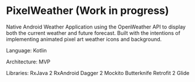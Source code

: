 # PixelWeather (Work in progress)

Native Android Weather Application using the OpenWeather API to display both the current weather and future forecast. Built with the intentions of implementing animated pixel art weather icons and background. 

Language: Kotlin

Architecture: MVP

Libraries:
RxJava 2
RxAndroid
Dagger 2
Mockito
Butterknife
Retrofit 2
Glide
